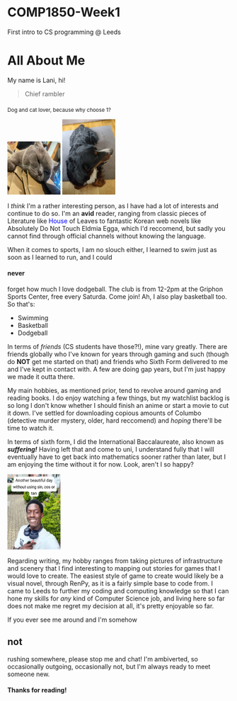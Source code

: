 # COMP1850-Week1
First intro to CS programming @ Leeds

# All About Me
My name is Lani, hi!
> Chief rambler

<sub>Dog and cat lover, because why choose 1?</sub>

<img src="cat.png" alt="nice kitty" width="120" height="120">
<img src= "judo.png" alt = "MyBeautifulDog" width="120" height="170">


I _think_ I'm a rather interesting person, as I have had a lot of interests and continue to do so. I'm an **avid** reader, ranging from classic pieces of Literature like <span style="color:blue">House</span> of Leaves to fantastic Korean web novels like Absolutely Do Not Touch Eldmia Egga, which I'd reccomend, but sadly you cannot find through official channels without knowing the language.

When it comes to sports, I am no slouch either, I learned to swim just as soon as I learned to run, and I could 
#### never
forget how much I love dodgeball. The club is from 12-2pm at the Griphon Sports Center, free every Saturda. Come join! Ah, I also play basketball too.
So that's:
- Swimming
- Basketball
- Dodgeball

In terms  of _friends_ (CS students have those?!), mine vary greatly. There are friends globally who I've known for years through gaming and such (though do **NOT** get me started on that) and friends who Sixth Form delivered to me and I've kept in contact with. A few are doing gap years, but I'm just happy we made it outta there.

My main hobbies, as mentioned prior, tend to revolve around gaming and reading books. I do enjoy watching a few things, but my watchlist backlog is so long I don't know whether I should finish an anime or start a movie to cut it down. I've settled for downloading copious amounts of Columbo (detective murder mystery, older, hard reccomend) and _hoping_ there'll be time to watch it.

In terms of sixth form, I did the International Baccalaureate, also known as ***suffering!*** Having left that and come to uni, I understand fully that I will eventually have to get back into mathematics sooner rather than later, but I am enjoying the time without it for now. Look, aren't I so happy?

<img src="welovemaths.png" alt="WeLoveMaths" width="120" height="170">

Regarding writing, my hobby ranges from taking pictures of infrastructure and scenery that I find interesting to mapping out stories for games that I would love to create. The easiest style of game to create would likely be a visual novel, through RenPy, as it is a fairly simple base to code from. I came to Leeds to further my coding and computing knowledge so that I can hone my skills for _any_ kind of Computer Science job, and living here so far does not make me regret my decision at all, it's pretty enjoyable so far.

If you ever see me around and I'm somehow
## not
rushing somewhere, please stop me and chat! I'm ambiverted, so occasionally outgoing, occasionally not, but I'm always ready to meet someone new. 

#### Thanks for reading!